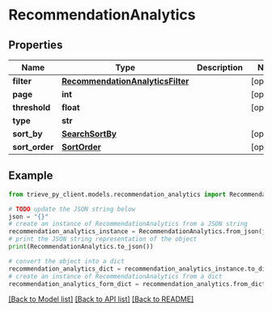 # RecommendationAnalytics


## Properties

Name | Type | Description | Notes
------------ | ------------- | ------------- | -------------
**filter** | [**RecommendationAnalyticsFilter**](RecommendationAnalyticsFilter.md) |  | [optional] 
**page** | **int** |  | [optional] 
**threshold** | **float** |  | [optional] 
**type** | **str** |  | 
**sort_by** | [**SearchSortBy**](SearchSortBy.md) |  | [optional] 
**sort_order** | [**SortOrder**](SortOrder.md) |  | [optional] 

## Example

```python
from trieve_py_client.models.recommendation_analytics import RecommendationAnalytics

# TODO update the JSON string below
json = "{}"
# create an instance of RecommendationAnalytics from a JSON string
recommendation_analytics_instance = RecommendationAnalytics.from_json(json)
# print the JSON string representation of the object
print(RecommendationAnalytics.to_json())

# convert the object into a dict
recommendation_analytics_dict = recommendation_analytics_instance.to_dict()
# create an instance of RecommendationAnalytics from a dict
recommendation_analytics_form_dict = recommendation_analytics.from_dict(recommendation_analytics_dict)
```
[[Back to Model list]](../README.md#documentation-for-models) [[Back to API list]](../README.md#documentation-for-api-endpoints) [[Back to README]](../README.md)


